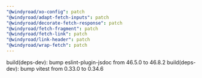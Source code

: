 ```yaml
---
"@windyroad/xo-config": patch
"@windyroad/adapt-fetch-inputs": patch
"@windyroad/decorate-fetch-response": patch
"@windyroad/fetch-fragment": patch
"@windyroad/fetch-link": patch
"@windyroad/link-header": patch
"@windyroad/wrap-fetch": patch
---
```


build(deps-dev): bump eslint-plugin-jsdoc from 46.5.0 to 46.8.2
build(deps-dev): bump vitest from 0.33.0 to 0.34.6
